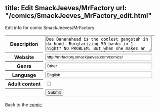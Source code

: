 title: Edit SmackJeeves/MrFactory
url: "/comics/SmackJeeves_MrFactory_edit.html"
---
Edit info for comic SmackJeeves/MrFactory

<form name="comic" action="http://gaepostmail.appspot.com/comic/" method="post">
<table class="comicinfo">
<tr>
<th>Description</th><td><textarea name="description" cols="40" rows="3">Dee Bananahead is the coolest gangstah in da hood. Burglarizing 50 banks in 1 night? NO PROBLEM. But when she makes an outrageous promise to blow up the factory that everyone in the city hates, things start getting complicated. Updates, like, everyday. Unless it doesn't. But it typically does.</textarea></td>
</tr>
<tr>
<th>Website</th><td><input type="text" name="url" value="http://mrfactory.smackjeeves.com/comics/" size="40"/></td>
</tr>
<tr>
<th>Genre</th><td><input type="text" name="genre" value="Other" size="40"/></td>
</tr>
<tr>
<th>Language</th><td><input type="text" name="language" value="English" size="40"/></td>
</tr>
<tr>
<th>Adult content</th><td><input type="checkbox" name="adult" value="adult" /></td>
</tr>
<tr>
<th></th><td>
<input type="hidden" name="comic" value="SmackJeeves_MrFactory" />
<input type="submit" name="submit" value="Submit" />
</td>
</tr>
</table>
</form>

Back to the [comic](SmackJeeves_MrFactory.html).
